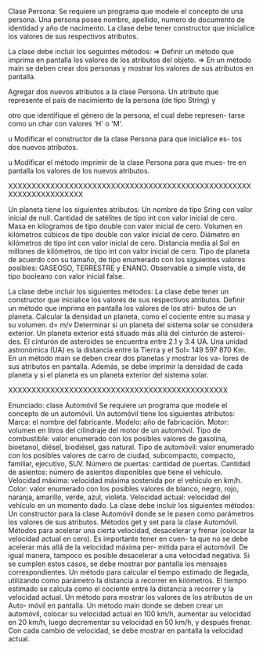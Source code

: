 Clase Persona:
Se requiere un programa que modele el concepto de una persona. Una persona posee nombre, apellido, numero de documento de identidad y año de nacimento. La clase debe tener constructor que inicialice los valores de sus respectivos atributos.

La clase debe incluir los seguintes métodos:
=> Definir un método que imprima en pantalla los valores de los atributos del objeto.
=> En un método main se deben crear dos personas y mostrar los valores de sus atributos en pantalla.

Agregar dos nuevos atributos a la clase Persona. Un atributo que
represente el país de nacimiento de la persona (de tipo String) y

otro que identifique el género de la persona, el cual debe represen-
tarse como un char con valores 'H' o 'M'.

u Modificar el constructor de la clase Persona para que inicialice es-
tos dos nuevos atributos.

u Modificar el método imprimir de la clase Persona para que mues-
tre en pantalla los valores de los nuevos atributos.

XXXXXXXXXXXXXXXXXXXXXXXXXXXXXXXXXXXXXXXXXXXXXXXXXXXXXXXXXXXXXXXXXXXX

Un planeta tiene los siguientes atributos:
Un nombre de tipo Sring con valor inicial de null.
Cantidad de satélites de tipo int con valor inicial de cero.
Masa en kilogramos de tipo double con valor inicial de cero.
Volumen en kilómetros cúbicos de tipo double con valor inicial de
cero.
Diámetro en kilómetros de tipo int con valor inicial de cero.
Distancia media al Sol en millones de kilómetros, de tipo int con
valor inicial de cero.
Tipo de planeta de acuerdo con su tamaño, de tipo enumerado con
los siguientes valores posibles: GASEOSO, TERRESTRE y ENANO.
Observable a simple vista, de tipo booleano con valor inicial false.


La clase debe incluir los siguientes métodos:
La clase debe tener un constructor que inicialice los valores de sus
respectivos atributos.
Definir un método que imprima en pantalla los valores de los atri-
butos de un planeta.
Calcular la densidad un planeta, como el cociente entre su masa y
su volumen. d= m/v
Determinar si un planeta del sistema solar se considera exterior.
Un planeta exterior está situado más allá del cinturón de asteroi-
des. El cinturón de asteroides se encuentra entre 2.1 y 3.4 UA. Una
unidad astronómica (UA) es la distancia entre la Tierra y el Sol=
149 597 870 Km.
En un método main se deben crear dos planetas y mostrar los va-
lores de sus atributos en pantalla. Además, se debe imprimir la
densidad de cada planeta y si el planeta es un planeta exterior del
sistema solar.


XXXXXXXXXXXXXXXXXXXXXXXXXXXXXXXXXXXXXXXXXXXXXXX

Enunciado: clase Automóvil
Se requiere un programa que modele el concepto de un automóvil. Un
automóvil tiene los siguientes atributos:
Marca: el nombre del fabricante.
Modelo: año de fabricación.
Motor: volumen en litros del cilindraje del motor de un automóvil.
Tipo de combustible: valor enumerado con los posibles valores de
gasolina, bioetanol, diésel, biodiésel, gas natural.
Tipo de automóvil: valor enumerado con los posibles valores de
carro de ciudad, subcompacto, compacto, familiar, ejecutivo, SUV.
Número de puertas: cantidad de puertas.
Cantidad de asientos: número de asientos disponibles que tiene el
vehículo.
Velocidad máxima: velocidad máxima sostenida por el vehículo
en km/h.
Color: valor enumerado con los posibles valores de blanco, negro,
rojo, naranja, amarillo, verde, azul, violeta.
Velocidad actual: velocidad del vehículo en un momento dado.
La clase debe incluir los siguientes métodos:
Un constructor para la clase Automóvil donde se le pasen como
parámetros los valores de sus atributos.
Métodos get y set para la clase Automóvil.
Métodos para acelerar una cierta velocidad, desacelerar y frenar
(colocar la velocidad actual en cero). Es importante tener en cuen-
ta que no se debe acelerar más allá de la velocidad máxima per-
mitida para el automóvil. De igual manera, tampoco es posible
desacelerar a una velocidad negativa. Si se cumplen estos casos, se
debe mostrar por pantalla los mensajes correspondientes.
Un método para calcular el tiempo estimado de llegada, utilizando
como parámetro la distancia a recorrer en kilómetros. El tiempo
estimado se calcula como el cociente entre la distancia a recorrer y
la velocidad actual.
Un método para mostrar los valores de los atributos de un Auto-
móvil en pantalla.
Un método main donde se deben crear un automóvil, colocar su
velocidad actual en 100 km/h, aumentar su velocidad en 20 km/h,
luego decrementar su velocidad en 50 km/h, y después frenar. Con
cada cambio de velocidad, se debe mostrar en pantalla la velocidad
actual.